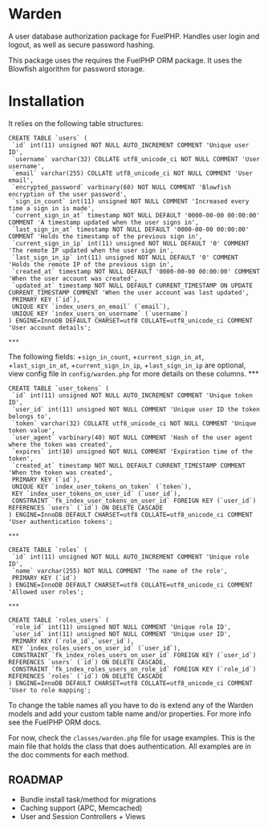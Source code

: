 # Warden

A user database authorization package for FuelPHP.
Handles user login and logout, as well as secure password hashing.

This package uses the requires the FuelPHP ORM package.
It uses the Blowfish algorithm for password storage.

# Installation

It relies on the following table structures:

    CREATE TABLE `users` (
     `id` int(11) unsigned NOT NULL AUTO_INCREMENT COMMENT 'Unique user ID',
     `username` varchar(32) COLLATE utf8_unicode_ci NOT NULL COMMENT 'User username',
     `email` varchar(255) COLLATE utf8_unicode_ci NOT NULL COMMENT 'User email',
     `encrypted_password` varbinary(60) NOT NULL COMMENT 'Blowfish encryption of the user password',
     `sign_in_count` int(11) unsigned NOT NULL COMMENT 'Increased every time a sign in is made',
     `current_sign_in_at` timestamp NOT NULL DEFAULT '0000-00-00 00:00:00' COMMENT 'A timestamp updated when the user signs in',
     `last_sign_in_at` timestamp NOT NULL DEFAULT '0000-00-00 00:00:00' COMMENT 'Holds the timestamp of the previous sign in',
     `current_sign_in_ip` int(11) unsigned NOT NULL DEFAULT '0' COMMENT 'The remote IP updated when the user sign in',
     `last_sign_in_ip` int(11) unsigned NOT NULL DEFAULT '0' COMMENT 'Holds the remote IP of the previous sign in',
     `created_at` timestamp NOT NULL DEFAULT '0000-00-00 00:00:00' COMMENT 'When the user account was created',
     `updated_at` timestamp NOT NULL DEFAULT CURRENT_TIMESTAMP ON UPDATE CURRENT_TIMESTAMP COMMENT 'When the user account was last updated',
     PRIMARY KEY (`id`),
     UNIQUE KEY `index_users_on_email` (`email`),
     UNIQUE KEY `index_users_on_username` (`username`)
    ) ENGINE=InnoDB DEFAULT CHARSET=utf8 COLLATE=utf8_unicode_ci COMMENT 'User account details';

    ***
The following fields:
+`sign_in_count`,
+`current_sign_in_at`,
+`last_sign_in_at`,
+`current_sign_in_ip`,
+`last_sign_in_ip`
are optional, view config file in `config/warden.php` for more details on these columns.
    ***

    CREATE TABLE `user_tokens` (
     `id` int(11) unsigned NOT NULL AUTO_INCREMENT COMMENT 'Unique token ID',
     `user_id` int(11) unsigned NOT NULL COMMENT 'Unique user ID the token belongs to',
     `token` varchar(32) COLLATE utf8_unicode_ci NOT NULL COMMENT 'Unique token value',
     `user_agent` varbinary(40) NOT NULL COMMENT 'Hash of the user agent where the token was created',
     `expires` int(10) unsigned NOT NULL COMMENT 'Expiration time of the token',
     `created_at` timestamp NOT NULL DEFAULT CURRENT_TIMESTAMP COMMENT 'When the token was created',
     PRIMARY KEY (`id`),
     UNIQUE KEY `index_user_tokens_on_token` (`token`),
     KEY `index_user_tokens_on_user_id` (`user_id`),
     CONSTRAINT `fk_index_user_tokens_on_user_id` FOREIGN KEY (`user_id`) REFERENCES `users` (`id`) ON DELETE CASCADE
    ) ENGINE=InnoDB DEFAULT CHARSET=utf8 COLLATE=utf8_unicode_ci COMMENT 'User authentication tokens';

    ***

    CREATE TABLE `roles` (
     `id` int(11) unsigned NOT NULL AUTO_INCREMENT COMMENT 'Unique role ID',
     `name` varchar(255) NOT NULL COMMENT 'The name of the role',
     PRIMARY KEY (`id`)
    ) ENGINE=InnoDB DEFAULT CHARSET=utf8 COLLATE=utf8_unicode_ci COMMENT 'Allowed user roles';

    ***

    CREATE TABLE `roles_users` (
     `role_id` int(11) unsigned NOT NULL COMMENT 'Unique role ID',
     `user_id` int(11) unsigned NOT NULL COMMENT 'Unique user ID',
     PRIMARY KEY (`role_id`,`user_id`),
     KEY `index_roles_users_on_user_id` (`user_id`),
     CONSTRAINT `fk_index_roles_users_on_user_id` FOREIGN KEY (`user_id`) REFERENCES `users` (`id`) ON DELETE CASCADE,
     CONSTRAINT `fk_index_roles_users_on_role_id` FOREIGN KEY (`role_id`) REFERENCES `roles` (`id`) ON DELETE CASCADE
    ) ENGINE=InnoDB DEFAULT CHARSET=utf8 COLLATE=utf8_unicode_ci COMMENT 'User to role mapping';


To change the table names all you have to do is extend any of the Warden models and add
your custom table name and/or properties. For more info see the FuelPHP ORM docs.

For now, check the `classes/warden.php` file for usage examples. This is the main
file that holds the class that does authentication. All examples are in the doc
comments for each method.

## ROADMAP
+ Bundle install task/method for migrations
+ Caching support (APC, Memcached)
+ User and Session Controllers + Views
